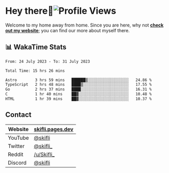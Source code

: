# Hey there:wave:![Profile Views](https://komarev.com/ghpvc/?username=skifli)

Welcome to my home away from home. Since you are here, why not [**check out my website**](https://skifli.pages.dev); you can find our more about myself there.

## 📊 WakaTime Stats

<!--START_SECTION:waka-->

```txt
From: 24 July 2023 - To: 31 July 2023

Total Time: 15 hrs 26 mins

Astro        3 hrs 59 mins   ██████▒░░░░░░░░░░░░░░░░░░   24.86 %
TypeScript   2 hrs 48 mins   ████▒░░░░░░░░░░░░░░░░░░░░   17.55 %
Go           2 hrs 37 mins   ████░░░░░░░░░░░░░░░░░░░░░   16.31 %
C            1 hr 40 mins    ██▓░░░░░░░░░░░░░░░░░░░░░░   10.48 %
HTML         1 hr 39 mins    ██▓░░░░░░░░░░░░░░░░░░░░░░   10.37 %
```

<!--END_SECTION:waka-->

## Contact

| Website | [skifli.pages.dev](https://skifli.pages.dev)             |
|---------|----------------------------------------------------------|
| YouTube | [@skifli](https://www.youtube.com/channel/@skifli)        |
| Twitter | [@skifli_](https://twitter.com/@skifli_)                 |
| Reddit  | [/u/Skifli_](https://www.reddit.com/user/skifli_)        |
| Discord | [@skifli](https://discord.com/users/1072069875993956372) |
